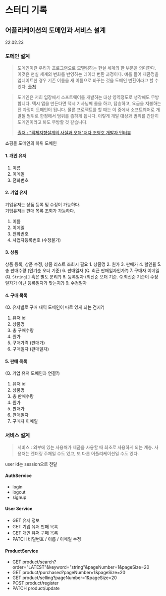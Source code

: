 # 스터디 기록
## 어플리케이션의 도메인과 서비스 설계
22.02.23
### 도메인 설계
> 도메인이란 우리가 프로그램으로 모델링하는 현실 세계의 한 부분을 의미한다. 이것은 현실 세계의 변화를 반영하는 데이터 변환 과정이다. 예를 들어 제품명을 업데이트한 경우 기존 이름을 새 이름으로 바꾸는 것을 도메인 변환이라고 할 수 있다. [출처](https://dev.to/bespoyasov/clean-architecture-on-frontend-4311)

> 도메인은 저희 입장에서 소프트웨어를 개발하는 대상 영역정도로 생각해도 무방합니다. 택시 앱을 만든다면 택시 기사님께 콜을 하고, 탑승하고, 요금을 지불하는 전 과정이 도메인이 됩니다. 물론 프로젝트를 할 때는 이 중에서 소프트웨어로 개발될 범위로 한정해서 범위를 좁하게 됩니다. 이렇게 개발 대상과 범위를 간단히 도메인이라고 봐도 무방할 것 같습니다.
> 
> [출처 : "객체지향설계의 사실과 오해"저자 조영호 개발자 인터뷰]()

쇼핑몰 도메인의 하위 도메인
#### 1. 개인 유저
   1. 이름
   2. 이메일
   3. 전화번호
#### 2. 기업 유저  
기업유저는 상품 등록 및 수정이 가능하다.  
기업유저는 판매 목록 조회가 가능하다.
   1. 이름
   2. 이메일
   3. 전화번호
   4. 사업자등록번호 (수정불가)
#### 3. 상품  
상품 등록, 상품 수정, 상품 리스트 조회시 필요 
    1. 상품명
    2. 원가
    3. 판매가
    4. 할인율
    5. 총 판매수량 (인기순 오더 기준)
    6. 판매일자 (Q. 최근 판매일자인가?)
    7. 구매자 이메일 (Q. `String[]` 혹은 별도 분리?)
    8. 등록일자 (최신순 오더 기준. Q.최신순 기준이 수정일자가 아닌 등록일자가 맞는지?)
    9. 수정일자
#### 4. 구매 목록  
(Q. 유저별로 구매 내역 도메인이 따로 있게 되는 건지?)
   1. 유저 id
   2. 상품명
   3. 총 구매수량
   4. 원가
   5. 구매가격 (판매가)
   6. 구매일자 (판매일자)
#### 5. 판매 목록  
(Q. 기업 유저 도메인과 연결?)
   1. 유저 id
   2. 상품명
   3. 총 판매수량
   4. 원가
   5. 판매가
   6. 판매일자
   7. 구매자 이메일
### 서비스 설계
> 서비스 : 외부에 있는 사용처가 제품을 사용할 때 최초로 사용하게 되는 계층. 사용처는 렌더링 주체일 수도 있고, 또 다른 어플리케이션일 수도 있다.

user id는 session으로 전달

#### AuthService
- login
- logout
- signup

#### User Service
- GET 유저 정보
- GET 기업 유저 판매 목록
- GET 개인 유저 구매 목록
- PATCH 비밀번호 / 이름 / 이메일 수정

#### ProductService
- GET product/search?order="LATEST"&keyword="string"&pageNumber=1&pageSize=20
- GET product/purchased?pageNumber=1&pageSize=20
- GET product/selling?pageNumber=1&pageSize=20
- POST product/register
- PATCH product/update
